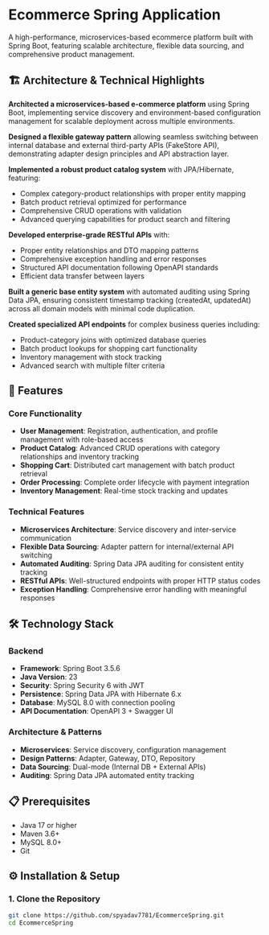 # Ecommerce Spring Application

A high-performance, microservices-based ecommerce platform built with Spring Boot, featuring scalable architecture, flexible data sourcing, and comprehensive product management.

## 🏗 Architecture & Technical Highlights

**Architected a microservices-based e-commerce platform** using Spring Boot, implementing service discovery and environment-based configuration management for scalable deployment across multiple environments.

**Designed a flexible gateway pattern** allowing seamless switching between internal database and external third-party APIs (FakeStore API), demonstrating adapter design principles and API abstraction layer.

**Implemented a robust product catalog system** with JPA/Hibernate, featuring:
- Complex category-product relationships with proper entity mapping
- Batch product retrieval optimized for performance
- Comprehensive CRUD operations with validation
- Advanced querying capabilities for product search and filtering

**Developed enterprise-grade RESTful APIs** with:
- Proper entity relationships and DTO mapping patterns
- Comprehensive exception handling and error responses
- Structured API documentation following OpenAPI standards
- Efficient data transfer between layers

**Built a generic base entity system** with automated auditing using Spring Data JPA, ensuring consistent timestamp tracking (createdAt, updatedAt) across all domain models with minimal code duplication.

**Created specialized API endpoints** for complex business queries including:
- Product-category joins with optimized database queries
- Batch product lookups for shopping cart functionality
- Inventory management with stock tracking
- Advanced search with multiple filter criteria

## 🚀 Features

### Core Functionality
- **User Management**: Registration, authentication, and profile management with role-based access
- **Product Catalog**: Advanced CRUD operations with category relationships and inventory tracking
- **Shopping Cart**: Distributed cart management with batch product retrieval
- **Order Processing**: Complete order lifecycle with payment integration
- **Inventory Management**: Real-time stock tracking and updates

### Technical Features
- **Microservices Architecture**: Service discovery and inter-service communication
- **Flexible Data Sourcing**: Adapter pattern for internal/external API switching
- **Automated Auditing**: Spring Data JPA auditing for consistent entity tracking
- **RESTful APIs**: Well-structured endpoints with proper HTTP status codes
- **Exception Handling**: Comprehensive error handling with meaningful responses

## 🛠 Technology Stack

### Backend
- **Framework**: Spring Boot 3.5.6
- **Java Version**: 23
- **Security**: Spring Security 6 with JWT
- **Persistence**: Spring Data JPA with Hibernate 6.x
- **Database**: MySQL 8.0 with connection pooling
- **API Documentation**: OpenAPI 3 + Swagger UI

### Architecture & Patterns
- **Microservices**: Service discovery, configuration management
- **Design Patterns**: Adapter, Gateway, DTO, Repository
- **Data Sourcing**: Dual-mode (Internal DB + External APIs)
- **Auditing**: Spring Data JPA automated entity tracking

## 📋 Prerequisites

- Java 17 or higher
- Maven 3.6+
- MySQL 8.0+
- Git

## ⚙️ Installation & Setup

### 1. Clone the Repository
```bash
git clone https://github.com/spyadav7781/EcommerceSpring.git
cd EcommerceSpring
